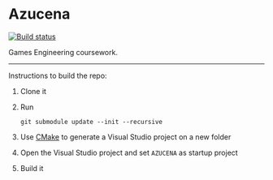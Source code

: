 # Azucena

[![Build status](https://ci.appveyor.com/api/projects/status/8sqlliuqw0d2a50g?svg=true)](https://ci.appveyor.com/project/marcomoroni/azucena)

Games Engineering coursework.

---

Instructions to build the repo:

1. Clone it
2. Run

    ```
    git submodule update --init --recursive
    ```
    
3. Use [CMake](https://cmake.org/) to generate a Visual Studio project on a new folder
4. Open the Visual Studio project and set `AZUCENA` as startup project
5. Build it
